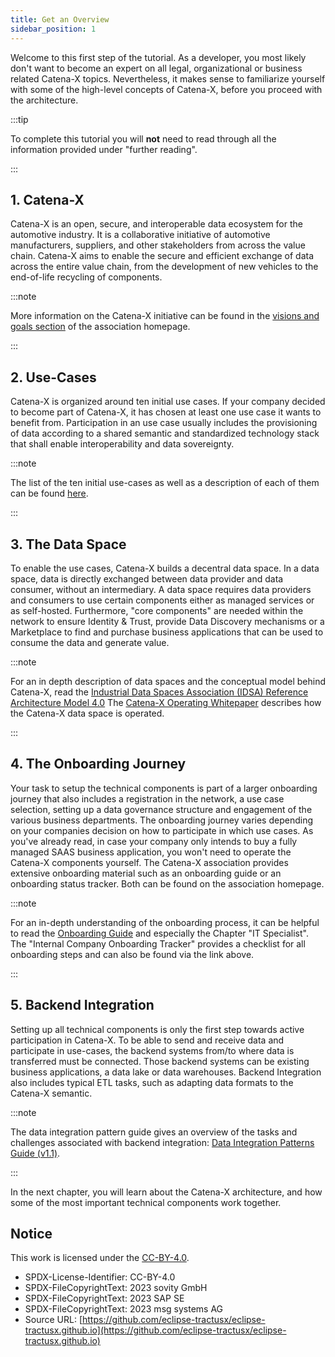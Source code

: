 ```yaml
---
title: Get an Overview
sidebar_position: 1
---
```


Welcome to this first step of the tutorial. As a developer, you most likely don't want to become an expert on all legal, organizational or business related Catena-X topics.
Nevertheless, it makes sense to familiarize yourself with some of the high-level concepts of Catena-X, before you proceed with the architecture.

:::tip

To complete this tutorial you will **not** need to read through all the information provided under "further reading".

:::

## 1. Catena-X

Catena-X is an open, secure, and interoperable data ecosystem for the automotive industry. It is a collaborative initiative of automotive manufacturers, suppliers, and other stakeholders from across the value chain. Catena-X aims to enable the secure and efficient exchange of data across the entire value chain, from the development of new vehicles to the end-of-life recycling of components.

:::note

More information on the Catena-X initiative can be found in the [visions and goals section](https://catena-x.net/en/benefits) of the association homepage.

:::

## 2. Use-Cases

Catena-X is organized around ten initial use cases. If your company decided to become part of Catena-X, it has chosen at least one use case it wants to benefit from. Participation in an use case usually includes the provisioning of data according to a shared semantic and standardized technology stack that shall enable interoperability and data sovereignty.

:::note

The list of the ten initial use-cases as well as a description of each of them can be found [here](https://catena-x.net/en/offers).

:::

## 3. The Data Space

To enable the use cases, Catena-X builds a decentral data space. In a data space, data is directly exchanged between data provider and data consumer, without an intermediary. A data space requires data providers and consumers to use certain components either as managed services or as self-hosted. Furthermore, "core components" are needed within the network to ensure Identity & Trust, provide Data Discovery mechanisms or a Marketplace to find and purchase business applications that can be used to consume the data and generate value.

:::note

For an in depth description of data spaces and the conceptual model behind Catena-X, read the [Industrial Data Spaces Association (IDSA) Reference Architecture Model 4.0](https://docs.internationaldataspaces.org/ids-ram-4/)
The [Catena-X Operating Whitepaper](https://catena-x.net/fileadmin/_online_media_/CX_Operating_Modelv2.1_final.pdf) describes how the Catena-X data space is operated.

:::

## 4. The Onboarding Journey

Your task to setup the technical components is part of a larger onboarding journey that also includes a registration in the network, a use case selection, setting up a data governance structure and engagement of the various business departments. The onboarding journey varies depending on your companies decision on how to participate in which use cases. As you've already read, in case your company only intends to buy a fully managed SAAS business application, you won't need to operate the Catena-X components yourself.
 The Catena-X association provides extensive onboarding material such as an onboarding guide or an onboarding status tracker. Both can be found on the association homepage.

:::note

For an in-depth understanding of the onboarding process, it can be helpful to read the [Onboarding Guide](https://catena-x.net/en/catena-x-introduce-implement/onboarding) and especially the Chapter "IT Specialist".
The "Internal Company Onboarding Tracker" provides a checklist for all onboarding steps and can also be found via the link above.

:::

## 5. Backend Integration

Setting up all technical components is only the first step towards active participation in Catena-X. To be able to send and receive data and participate in use-cases, the backend systems from/to where data is transferred must be connected. Those backend systems can be existing business applications, a data lake or data warehouses. Backend Integration also includes typical ETL tasks, such as adapting data formats to the Catena-X semantic.

:::note

The data integration pattern guide gives an overview of the tasks and challenges associated with backend integration: [Data Integration Patterns Guide (v1.1)](https://catena-x.net/fileadmin/user_upload/04_Einfuehren_und_umsetzen/Onboarding/DataIntegrationPatterns_Guide_V1.1.pdf).

:::

In the next chapter, you will learn about the Catena-X architecture, and how some of the most important technical components work together.

## Notice

This work is licensed under the [CC-BY-4.0](https://creativecommons.org/licenses/by/4.0/legalcode).

- SPDX-License-Identifier: CC-BY-4.0
- SPDX-FileCopyrightText: 2023 sovity GmbH
- SPDX-FileCopyrightText: 2023 SAP SE
- SPDX-FileCopyrightText: 2023 msg systems AG
- Source URL: [https://github.com/eclipse-tractusx/eclipse-tractusx.github.io](https://github.com/eclipse-tractusx/eclipse-tractusx.github.io)
